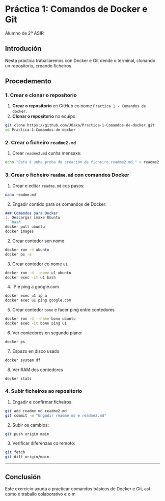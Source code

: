 # Práctica 1: Comandos de Docker e Git
Alumno de 2º ASIR
## Introdución
Nesta práctica traballaremos con Docker e Git dende o terminal, clonando un repositorio, creando ficheiros
## Procedemento
### 1. Crear e clonar o repositorio
1. **Crear o repositorio** en GitHub co nome `Practica 1 - Comandos de docker`.
2. **Clonar o repositorio** no equipo:
```bash
git clone https://github.com/J0aka/Practica-1-Comandos-de-docker.git
cd Practica-1-Comandos-de-docker
```
### 2. Crear o ficheiro `readme2.md`
1. Crear `readme2.md` cunha mensaxe:
```bash
echo "Esta é unha proba de creación de ficheiro readme2.md." > readme2.md
```
### 3. Crear o ficheiro `readme.md` con comandos Docker
1. Crear e editar `readme.md` cos pasos:
```bash
nano readme.md
```
2. Engadir contido para os comandos de Docker:
```markdown
### Comandos para Docker
1. Descargar imaxe Ubuntu
```bash
docker pull ubuntu
docker images
```
2. Crear contedor sen nome
```bash
docker run -d ubuntu
docker ps -a
```
3. Crear contedor co nome `u1`
```bash
docker run -d --name u1 ubuntu
docker exec -it u1 bash
```
4. IP e ping a google.com
```bash
docker exec u1 ip a
docker exec u1 ping google.com
```
5. Crear contedor `bono` e facer ping entre contedores
```bash
docker run -d --name bono ubuntu
docker exec -it bono ping u1
```
6. Ver contedores en segundo plano:
```bash
docker ps
```
7. Espazo en disco usado
```bash
docker system df
```
8. Ver RAM dos contedores
```bash
docker stats
```
### 4. Subir ficheiros ao repositorio
1. Engadir e confirmar ficheiros:
```bash
git add readme.md readme2.md
git commit -m "Engadir readme.md e readme2.md"
```
2. Subir os cambios:
```bash
git push origin main
```
3. Verificar diferenzas co remoto:
```bash
git fetch
git diff origin/main
```
---
## Conclusión
Este exercicio axuda a practicar comandos básicos de Docker e Git, así como o traballo colaborativo e o m
